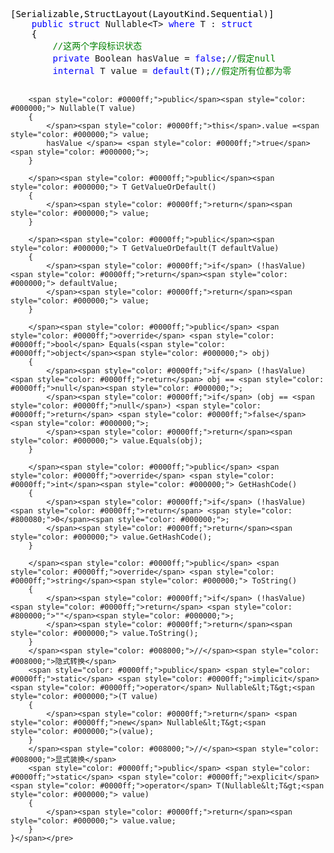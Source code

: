 <div class="cnblogs_code">
<pre><span style="color: #000000;">[Serializable,StructLayout(LayoutKind.Sequential)]
    </span><span style="color: #0000ff;">public</span> <span style="color: #0000ff;">struct</span> Nullable&lt;T&gt; <span style="color: #0000ff;">where</span> T : <span style="color: #0000ff;">struct</span><span style="color: #000000;">
    {
        </span><span style="color: #008000;">//</span><span style="color: #008000;">这两个字段标识状态</span>
        <span style="color: #0000ff;">private</span> Boolean hasValue = <span style="color: #0000ff;">false</span>;<span style="color: #008000;">//</span><span style="color: #008000;">假定null</span>
        <span style="color: #0000ff;">internal</span> T value = <span style="color: #0000ff;">default</span>(T);<span style="color: #008000;">//</span><span style="color: #008000;">假定所有位都为零</span>

        <span style="color: #0000ff;">public</span><span style="color: #000000;"> Nullable(T value)
        {
            </span><span style="color: #0000ff;">this</span>.value =<span style="color: #000000;"> value;
            hasValue </span>= <span style="color: #0000ff;">true</span><span style="color: #000000;">;
        }

        </span><span style="color: #0000ff;">public</span><span style="color: #000000;"> T GetValueOrDefault()
        {
            </span><span style="color: #0000ff;">return</span><span style="color: #000000;"> value;
        }

        </span><span style="color: #0000ff;">public</span><span style="color: #000000;"> T GetValueOrDefault(T defaultValue)
        {
            </span><span style="color: #0000ff;">if</span> (!hasValue) <span style="color: #0000ff;">return</span><span style="color: #000000;"> defaultValue;
            </span><span style="color: #0000ff;">return</span><span style="color: #000000;"> value;
        }

        </span><span style="color: #0000ff;">public</span> <span style="color: #0000ff;">override</span> <span style="color: #0000ff;">bool</span> Equals(<span style="color: #0000ff;">object</span><span style="color: #000000;"> obj)
        {
            </span><span style="color: #0000ff;">if</span> (!hasValue) <span style="color: #0000ff;">return</span> obj == <span style="color: #0000ff;">null</span><span style="color: #000000;">;
            </span><span style="color: #0000ff;">if</span> (obj == <span style="color: #0000ff;">null</span>) <span style="color: #0000ff;">return</span> <span style="color: #0000ff;">false</span><span style="color: #000000;">;
            </span><span style="color: #0000ff;">return</span><span style="color: #000000;"> value.Equals(obj);
        }

        </span><span style="color: #0000ff;">public</span> <span style="color: #0000ff;">override</span> <span style="color: #0000ff;">int</span><span style="color: #000000;"> GetHashCode()
        {
            </span><span style="color: #0000ff;">if</span> (!hasValue) <span style="color: #0000ff;">return</span> <span style="color: #800080;">0</span><span style="color: #000000;">;
            </span><span style="color: #0000ff;">return</span><span style="color: #000000;"> value.GetHashCode();
        }

        </span><span style="color: #0000ff;">public</span> <span style="color: #0000ff;">override</span> <span style="color: #0000ff;">string</span><span style="color: #000000;"> ToString()
        {
            </span><span style="color: #0000ff;">if</span> (!hasValue) <span style="color: #0000ff;">return</span> <span style="color: #800000;">""</span><span style="color: #000000;">;
            </span><span style="color: #0000ff;">return</span><span style="color: #000000;"> value.ToString();
        }
        </span><span style="color: #008000;">//</span><span style="color: #008000;">隐式转换</span>
        <span style="color: #0000ff;">public</span> <span style="color: #0000ff;">static</span> <span style="color: #0000ff;">implicit</span> <span style="color: #0000ff;">operator</span> Nullable&lt;T&gt;<span style="color: #000000;">(T value)
        {
            </span><span style="color: #0000ff;">return</span> <span style="color: #0000ff;">new</span> Nullable&lt;T&gt;<span style="color: #000000;">(value);
        }
        </span><span style="color: #008000;">//</span><span style="color: #008000;">显式装换</span>
        <span style="color: #0000ff;">public</span> <span style="color: #0000ff;">static</span> <span style="color: #0000ff;">explicit</span> <span style="color: #0000ff;">operator</span> T(Nullable&lt;T&gt;<span style="color: #000000;"> value)
        {
            </span><span style="color: #0000ff;">return</span><span style="color: #000000;"> value.value;
        }
    }</span></pre>
</div>
<p>&nbsp;</p>